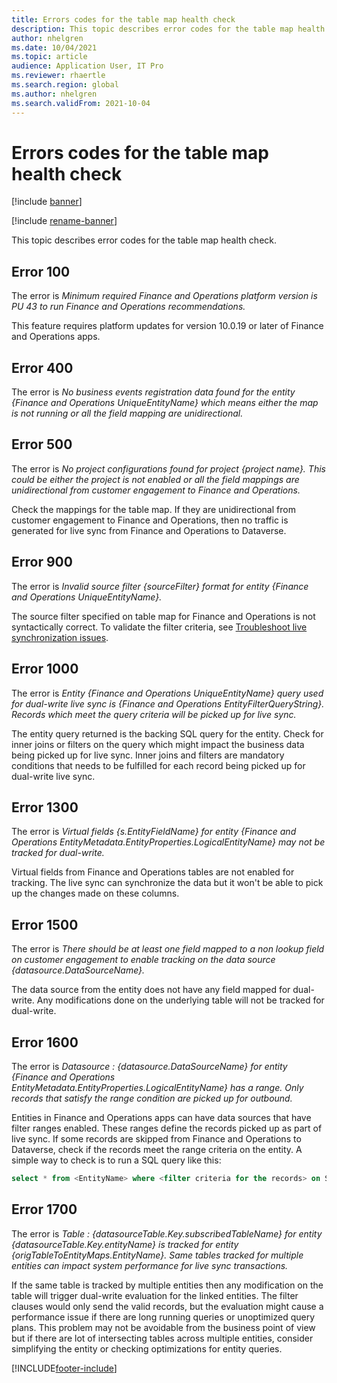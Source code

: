 ```yaml
---
title: Errors codes for the table map health check
description: This topic describes error codes for the table map health check.
author: nhelgren
ms.date: 10/04/2021
ms.topic: article
audience: Application User, IT Pro
ms.reviewer: rhaertle
ms.search.region: global
ms.author: nhelgren
ms.search.validFrom: 2021-10-04
---
```


# Errors codes for the table map health check

[!include [banner](../../includes/banner.md)]

[!include [rename-banner](~/includes/cc-data-platform-banner.md)]

This topic describes error codes for the table map health check.

## Error 100

The error is *Minimum required Finance and Operations platform version is PU 43 to run Finance and Operations recommendations.*

This feature requires platform updates for version 10.0.19 or later of Finance and Operations apps.

## Error 400

The error is *No business events registration data found for the entity {Finance and Operations UniqueEntityName} which means either the map is not running or all the field mapping are unidirectional.*

## Error 500

The error is *No project configurations found for project {project name}. This could be either the project is not enabled or all the field mappings are unidirectional from customer engagement to Finance and Operations.*

Check the mappings for the table map. If they are unidirectional from customer engagement to Finance and Operations, then no traffic is generated for live sync from Finance and Operations to Dataverse.

## Error 900

The error is *Invalid source filter {sourceFilter} format for entity {Finance and Operations UniqueEntityName}.*

The source filter specified on table map for Finance and Operations is not syntactically correct. To validate the filter criteria, see [Troubleshoot live synchronization issues](dual-write-troubleshooting-live-sync.ms#live-synchronization-issues-that-are-caused-by-incorrect-query-filter-syntax-on-the-dual-write-maps).

## Error 1000

The error is *Entity {Finance and Operations UniqueEntityName} query used for dual-write live sync is {Finance and Operations EntityFilterQueryString}. Records which meet the query criteria will be picked up for live sync.*

The entity query returned is the backing SQL query for the entity. Check for inner joins or filters on the query which might impact the business data being picked up for live sync. Inner joins and filters are mandatory conditions that needs to be fulfilled for each record being picked up for dual-write live sync.

## Error 1300

The error is *Virtual fields {s.EntityFieldName} for entity {Finance and Operations EntityMetadata.EntityProperties.LogicalEntityName} may not be tracked for dual-write.*

Virtual fields from Finance and Operations tables are not enabled for tracking. The live sync can synchronize the data but it won't be able to pick up the changes made on these columns.

## Error 1500

The error is *There should be at least one field mapped to a non lookup field on customer engagement to enable tracking on the data source {datasource.DataSourceName}.*

The data source from the entity does not have any field mapped for dual-write. Any modifications done on the underlying table will not be tracked for dual-write.

## Error 1600

The error is *Datasource : {datasource.DataSourceName} for entity {Finance and Operations EntityMetadata.EntityProperties.LogicalEntityName} has a range. Only records that satisfy the range condition are picked up for outbound.*

Entities in Finance and Operations apps can have data sources that have filter ranges enabled. These ranges define the records picked up as part of live sync. If some records are skipped from Finance and Operations to Dataverse, check if the records meet the range criteria on the entity. A simple way to check is to run a SQL query like this:

```sql
select * from <EntityName> where <filter criteria for the records> on SQL.
```

## Error 1700

The error is *Table : {datasourceTable.Key.subscribedTableName} for entity {datasourceTable.Key.entityName} is tracked for entity {origTableToEntityMaps.EntityName}. Same tables tracked for multiple entities can impact system performance for live sync transactions.*

If the same table is tracked by multiple entities then any modification on the table will trigger dual-write evaluation for the linked entities. The filter clauses would only send the valid records, but the evaluation might cause a performance issue if there are long running queries or unoptimized query plans. This problem may not be avoidable from the business point of view but if there are lot of intersecting tables across multiple entities, consider simplifying the entity or checking optimizations for entity queries.

[!INCLUDE[footer-include](../../../../includes/footer-banner.md)]
